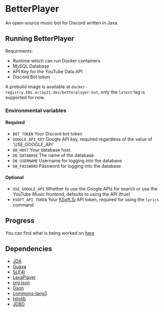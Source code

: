 # BetterPlayer
An open-source music bot for Discord written in Java.

## Running BetterPlayer
Requirments:
- Runtime which can run Docker containers
- MySQL Database
- API Key for the YouTube Data API
- Discord Bot token

A prebuild image is available at `docker-registry.k8s.array21.dev/betterplayer-bot`, only the `latest` tag is supported for now.

### Environmental variables
#### Required
- `BOT_TOKEN` Your Discord bot token  
- `GOOGLE_API_KEY` Google API key, required regardless of the value of 'USE_GOOGLE_API'  
- `DB_HOST` Your database host  
- `DB_DATABASE` The name of the database  
- `DB_USERNAME` Username for logging into the database  
- `DB_PASSWORD` Password for logging into the database  

#### Optional
- `USE_GOOGLE_API` Whether to use the Google APIs for search or use the YouTube Music frontend, defaults to using the API (true)
- `KSOFT_API_TOKEN` Your [KSoft.Si](https://api.ksoft.si/) API token, required for using the `lyrics` command

## Progress
You can find what is being worked on [here](https://trello.com/b/2n8vzaSp/betterplayer)

## Dependencies
- [JDA](https://github.com/DV8FromTheWorld/JDA)
- [Guava](https://github.com/google/guava)
- [SLF4j](https://github.com/qos-ch/slf4j)
- [LavaPlayer](https://github.com/sedmelluq/lavaplayer)
- [org.json](https://mvnrepository.com/artifact/org.json/json)
- [Gson](https://github.com/google/gson)
- [commons-lang3](https://commons.apache.org/proper/commons-lang/)
- [httplib](https://github.com/TheDutchMC/HttpLib)
- [JDBD](https://github.com/TheDutchMC/JDBD)